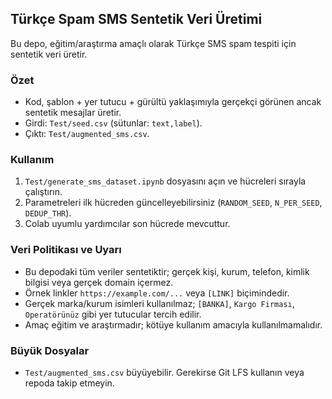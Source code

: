## Türkçe Spam SMS Sentetik Veri Üretimi

Bu depo, eğitim/araştırma amaçlı olarak Türkçe SMS spam tespiti için sentetik veri üretir.

### Özet
- Kod, şablon + yer tutucu + gürültü yaklaşımıyla gerçekçi görünen ancak sentetik mesajlar üretir.
- Girdi: `Test/seed.csv` (sütunlar: `text,label`).
- Çıktı: `Test/augmented_sms.csv`.

### Kullanım
1. `Test/generate_sms_dataset.ipynb` dosyasını açın ve hücreleri sırayla çalıştırın.
2. Parametreleri ilk hücreden güncelleyebilirsiniz (`RANDOM_SEED`, `N_PER_SEED`, `DEDUP_THR`).
3. Colab uyumlu yardımcılar son hücrede mevcuttur.

### Veri Politikası ve Uyarı
- Bu depodaki tüm veriler sentetiktir; gerçek kişi, kurum, telefon, kimlik bilgisi veya gerçek domain içermez.
- Örnek linkler `https://example.com/...` veya `[LINK]` biçimindedir.
- Gerçek marka/kurum isimleri kullanılmaz; `[BANKA]`, `Kargo Firması`, `Operatörünüz` gibi yer tutucular tercih edilir.
- Amaç eğitim ve araştırmadır; kötüye kullanım amacıyla kullanılmamalıdır.

### Büyük Dosyalar
- `Test/augmented_sms.csv` büyüyebilir. Gerekirse Git LFS kullanın veya repoda takip etmeyin.
